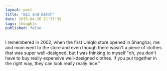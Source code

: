 ```yaml
---
layout: post
title: "mix and match"
date: 2015-04-26 21:57:39
tags: thoughts
published: false
---
```

I remembered in 2002, when the first Uniqlo store opened in Shanghai, me and mom went to the store and even though there wasn't a piece of clothes that was super well-designed, but I was thinking to myself "oh, you don't have to buy really expensive well-designed clothes. if you put together in the right way, they can look really really nice."
